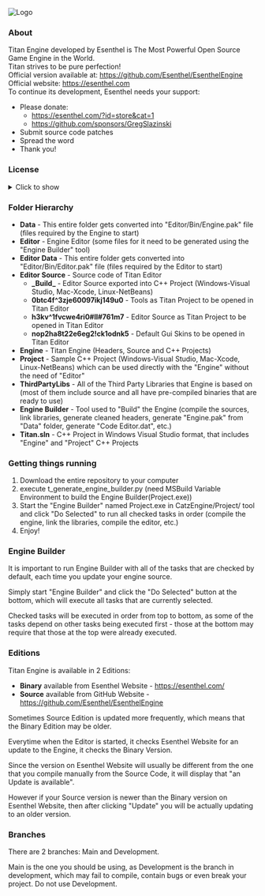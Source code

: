 ![Logo](https://esenthel.com/site/images/logo/GitHub%20Image.jpg)

### About
Titan Engine developed by Esenthel is The Most Powerful Open Source Game Engine in the World.<br/>
Titan strives to be pure perfection!<br/>
Official version available at: https://github.com/Esenthel/EsenthelEngine<br/>
Official website: https://esenthel.com<br/>
To continue its development, Esenthel needs your support:
* Please donate:
   * https://esenthel.com/?id=store&cat=1
   * https://github.com/sponsors/GregSlazinski
* Submit source code patches
* Spread the word
* Thank you!


### License
<details><summary>Click to show</summary>

```
COPYRIGHT
Titan Engine created by Grzegorz Slazinski, all rights reserved.
You can use it to create games and applications.
This License is non-exclusive, non-transferable and worldwide.
You can create unlimited number of games/apps using Titan Engine.
You can redistribute Titan Engine source code.
You can make changes to Titan Engine source code.
You don't have to make code changes public, but it would be great if you could.

COST
There's a 5% royalty fee - calculated from the total amount of game/app income,
and not from the amount that online digital store has transferred to you.
Example: when selling on Steam, Valve share is 30%, Esenthel share is 5%, Your share is 65%.
This includes Game/App sales, donations, in-app purchases, etc.
Payments have to be sent within 1 month of receiving money from digital store, to:
Esenthel PayPal esenthel@hotmail.com or Esenthel Bank Account (please contact for details).
However if Titan Engine creator dies without transferring Engine copyrights,
then Engine enters the Public Domain, and can be used by anyone without any restrictions.

ATTRIBUTION
You don't have to show Titan Logo or mention the Engine anywhere in your game/app,
but it would be great if you could.

LIMITATIONS
You may NOT claim that you wrote the source code.
You may NOT remove or change any copyright messages or this License text from the source code.

GAME ENGINES
You may NOT integrate the source code into other game engines, that are not based on Titan Engine. 
You can create your own game engines based on Titan, however they must clearly state that they're
"based on Titan Engine" with the text linking to:
https://esenthel.com or https://github.com/Esenthel/EsenthelEngine
Your Engine and any Games/Apps created with it are also covered under this License,
therefore income generated from: your engine, engine related services (including but not limited to:
donations, license sales, adding features, providing support), games/apps created with your engine,
is also subject to the same royalty fee mentioned earlier.

SHARING
Titan Engine creator is allowed to publicly share that you are using Titan Engine,
include your organization's logo in the information, and share your application's screenshots
and videos (including trailers, teasers, cinematics and gameplay).

CONTRIBUTING
By submitting any source code patches to Titan creator, you agree that they can be integrated
free of any charge into Titan Engine, and as part of the Engine be covered by this License.

TERMINATION
If you violate any terms of this agreement, or engage in any patent litigation against Engine creator,
then this License and access to Engine files will be terminated.

NO WARRANTY
This License does not include support or warranty of any kind - This software is provided 'as-is',
without any express or implied warranty. In no event will the authors be held liable for any damages
arising from the use of this software.

THIRD PARTY LIBRARIES
Titan Engine uses many third-party libraries located in "ThirdPartyLibs" folder, they're covered by
their own licenses, majority are completely free to use, except the following:
Fraunhofer FDK AAC Sound Codec - please read its license carefully, it uses patented technology,
do not use the AAC sound codec unless you have a patent license.
Thank you to all of the third-party library developers!
```
</details>


### Folder Hierarchy

* **Data** - This entire folder gets converted into "Editor/Bin/Engine.pak" file (files required by the Engine to start)
* **Editor** - Engine Editor (some files for it need to be generated using the "Engine Builder" tool)
* **Editor Data** - This entire folder gets converted into "Editor/Bin/Editor.pak" file (files required by the Editor to start)
* **Editor Source** - Source code of Titan Editor
   * **\_Build\_** - Editor Source exported into C++ Project (Windows-Visual Studio, Mac-Xcode, Linux-NetBeans)
   * **0btc4f^3zje60097ikj149u0** - Tools as Titan Project to be opened in Titan Editor
   * **h3kv^1fvcwe4ri0#ll#761m7** - Editor Source as Titan Project to be opened in Titan Editor
   * **nop2ha8t22e6eg2!ck1odnk5** - Default Gui Skins to be opened in Titan Editor
* **Engine** - Titan Engine (Headers, Source and C++ Projects)
* **Project** - Sample C++ Project (Windows-Visual Studio, Mac-Xcode, Linux-NetBeans) which can be used directly with the "Engine" without the need of "Editor"
* **ThirdPartyLibs** - All of the Third Party Libraries that Engine is based on (most of them include source and all have pre-compiled binaries that are ready to use)
* **Engine Builder** - Tool used to "Build" the Engine (compile the sources, link libraries, generate cleaned headers, generate "Engine.pak" from "Data" folder, generate "Code Editor.dat", etc.)
* **Titan.sln** - C++ Project in Windows Visual Studio format, that includes "Engine" and "Project" C++ Projects


### Getting things running
1. Download the entire repository to your computer
2. execute t_generate_engine_builder.py (need MSBuild Variable Environment to build the Engine Builder(Project.exe))
3. Start the "Engine Builder" named Project.exe in CatzEngine/Project/ tool and click "Do Selected" to run all checked tasks in order (compile the engine, link the libraries, compile the editor, etc.)
4. Enjoy!


### Engine Builder
It is important to run Engine Builder with all of the tasks that are checked by default, each time you update your engine source.

Simply start "Engine Builder" and click the "Do Selected" button at the bottom, which will execute all tasks that are currently selected.

Checked tasks will be executed in order from top to bottom, as some of the tasks depend on other tasks being executed first - those at the bottom may require that those at the top were already executed.


### Editions
Titan Engine is available in 2 Editions:
* **Binary** available from Esenthel Website - https://esenthel.com/
* **Source** available from GitHub Website - https://github.com/Esenthel/EsenthelEngine

Sometimes Source Edition is updated more frequently, which means that the Binary Edition may be older.

Everytime when the Editor is started, it checks Esenthel Website for an update to the Engine, it checks the Binary Version.

Since the version on Esenthel Website will usually be different from the one that you compile manually from the Source Code, it will display that "an Update is available".

However if your Source version is newer than the Binary version on Esenthel Website, then after clicking "Update" you will be actually updating to an older version.

                                                                                                                                                                         
### Branches
There are 2 branches: Main and Development.

Main is the one you should be using, as Development is the branch in development, which may fail to compile, contain bugs or even break your project.
Do not use Development.
